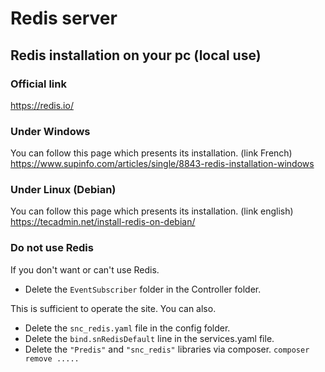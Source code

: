 # Redis server

## Redis installation on your pc (local use)

### Official link 
<https://redis.io/>

### Under Windows
You can follow this page which presents its installation. (link French) 
<https://www.supinfo.com/articles/single/8843-redis-installation-windows>

### Under Linux (Debian)
You can follow this page which presents its installation. (link english)
<https://tecadmin.net/install-redis-on-debian/>

### Do not use Redis

If you don't want or can't use Redis.

- Delete the ` EventSubscriber ` folder in the Controller folder.    

This is sufficient to operate the site. You can also.  

- Delete the ` snc_redis.yaml ` file in the config folder.    
- Delete the ` bind.snRedisDefault ` line in the services.yaml file.  
- Delete the ` "Predis" ` and ` "snc_redis" ` libraries via composer. `composer remove .....`    